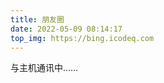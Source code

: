 ```yaml
---
title: 朋友圈
date: 2022-05-09 08:14:17
top_img: https://bing.icodeq.com
---
```


<!-- 挂载友链朋友圈的容器 -->
<div class="post-content">
<div id="cf-container">与主机通讯中……</div>
</div>
<!-- 加样式和功能代码 -->
<!-- 将apiurl改成你后端生成的api地址 -->
<script type="text/javascript">
  var fdataUser = {
    apiurl: 'https://fcircle.icodeq.com/'
  }
</script>
<link rel="stylesheet" href="https://static.onmicrosoft.cn/zkeq/fcircle-beta.css">
<script type="text/javascript" src="https://static.onmicrosoft.cn/zkeq/fcircle-beta.js"></script>